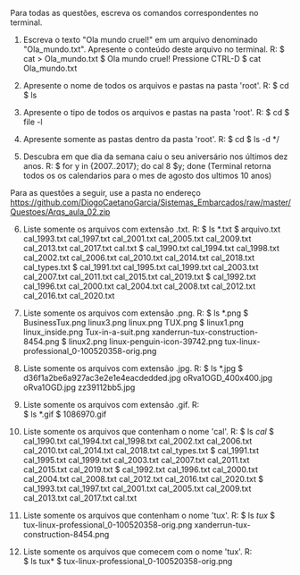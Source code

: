 Para todas as questões, escreva os comandos correspondentes no terminal.

1. Escreva o texto "Ola mundo cruel!" em um arquivo denominado "Ola_mundo.txt". Apresente o conteúdo deste arquivo no terminal.
	R:	$ cat > Ola_mundo.txt
		$ Ola mundo cruel!
		Pressione CTRL-D
		$ cat Ola_mundo.txt

2. Apresente o nome de todos os arquivos e pastas na pasta 'root'.
	R:	$ cd
		$ ls

3. Apresente o tipo de todos os arquivos e pastas na pasta 'root'.
	R:	$ cd
		$ file -l

4. Apresente somente as pastas dentro da pasta 'root'.
	R:	$ cd
		$ ls -d */

5. Descubra em que dia da semana caiu o seu aniversário nos últimos dez anos.
	R:	$ for y in {2007..2017}; do cal 8 $y; done
		(Terminal retorna todos os os calendarios para o mes de agosto dos ultimos 10 anos)

Para as questões a seguir, use a pasta no endereço https://github.com/DiogoCaetanoGarcia/Sistemas_Embarcados/raw/master/Questoes/Arqs_aula_02.zip

6. Liste somente os arquivos com extensão .txt.
	R:
	$ ls *.txt
	$ arquivo.txt   cal_1993.txt  cal_1997.txt  cal_2001.txt  cal_2005.txt  cal_2009.txt  cal_2013.txt  cal_2017.txt  cal.txt
	$ cal_1990.txt  cal_1994.txt  cal_1998.txt  cal_2002.txt  cal_2006.txt  cal_2010.txt  cal_2014.txt  cal_2018.txt  cal_types.txt
	$ cal_1991.txt  cal_1995.txt  cal_1999.txt  cal_2003.txt  cal_2007.txt  cal_2011.txt  cal_2015.txt  cal_2019.txt
	$ cal_1992.txt  cal_1996.txt  cal_2000.txt  cal_2004.txt  cal_2008.txt  cal_2012.txt  cal_2016.txt  cal_2020.txt

7. Liste somente os arquivos com extensão .png.
	R:
	$ ls *.png
	$ BusinessTux.png  linux3.png                    linux.png                                    TUX.png
	$ linux1.png       linux_inside.png              Tux-in-a-suit.png                            xanderrun-tux-construction-8454.png
	$ linux2.png       linux-penguin-icon-39742.png  tux-linux-professional_0-100520358-orig.png

8. Liste somente os arquivos com extensão .jpg.
	R:
	$ ls *.jpg
	$ d36f1a2be6a927ac3e2e1e4eacdedded.jpg  oRva1OGD_400x400.jpg  oRva1OGD.jpg  zz39112bb5.jpg

9. Liste somente os arquivos com extensão .gif.
	R:	
	$ ls *.gif
	$ 1086970.gif
10. Liste somente os arquivos que contenham o nome 'cal'.
	R:
	$ ls *cal*
	$ cal_1990.txt  cal_1994.txt  cal_1998.txt  cal_2002.txt  cal_2006.txt  cal_2010.txt  cal_2014.txt  cal_2018.txt  cal_types.txt
	$ cal_1991.txt  cal_1995.txt  cal_1999.txt  cal_2003.txt  cal_2007.txt  cal_2011.txt  cal_2015.txt  cal_2019.txt
	$ cal_1992.txt  cal_1996.txt  cal_2000.txt  cal_2004.txt  cal_2008.txt  cal_2012.txt  cal_2016.txt  cal_2020.txt
	$ cal_1993.txt  cal_1997.txt  cal_2001.txt  cal_2005.txt  cal_2009.txt  cal_2013.txt  cal_2017.txt  cal.txt	

11. Liste somente os arquivos que contenham o nome 'tux'.
	R:
	$ ls *tux*
	$ tux-linux-professional_0-100520358-orig.png  xanderrun-tux-construction-8454.png 

12. Liste somente os arquivos que comecem com o nome 'tux'.
	R:	
	$ ls tux*
	$ tux-linux-professional_0-100520358-orig.png
